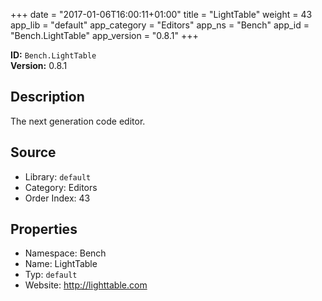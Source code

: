 ﻿+++
date = "2017-01-06T16:00:11+01:00"
title = "LightTable"
weight = 43
app_lib = "default"
app_category = "Editors"
app_ns = "Bench"
app_id = "Bench.LightTable"
app_version = "0.8.1"
+++

**ID:** `Bench.LightTable`  
**Version:** 0.8.1  
<!--more-->

## Description
The next generation code editor.

## Source

* Library: `default`
* Category: Editors
* Order Index: 43

## Properties

* Namespace: Bench
* Name: LightTable
* Typ: `default`
* Website: <http://lighttable.com>

